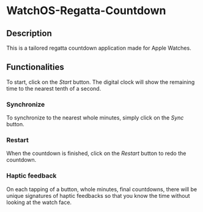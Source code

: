# WatchOS-Regatta-Countdown

## Description

This is a tailored regatta countdown application made for Apple Watches. 

## Functionalities

To start, click on the *Start* button. The digital clock will show the remaining time to the nearest tenth of a second.

### Synchronize

To synchronize to the nearest whole minutes, simply click on the *Sync* button. 

### Restart

When the countdown is finished, click on the *Restart* button to redo the countdown.

### Haptic feedback

On each tapping of a button, whole minutes, final countdowns, there will be unique signatures of haptic feedbacks so that you know the time without looking at the watch face.

